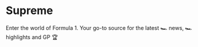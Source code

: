 # Supreme
Enter the world of Formula 1. Your go-to source for the latest :racing_car: news, :racing_car: highlights and GP :trophy:
